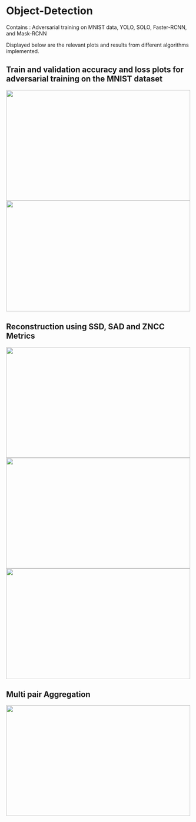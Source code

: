 # Object-Detection
Contains : Adversarial training on MNIST data, YOLO, SOLO, Faster-RCNN, and Mask-RCNN

Displayed below are the relevant plots and results from different algorithms implemented.

## Train and validation accuracy and loss plots for adversarial training on the MNIST dataset
<img src="https://user-images.githubusercontent.com/46754269/203434291-983687ef-860f-4f28-88b7-b3e669fe4134.png" width="500" height="300">
<img src="https://user-images.githubusercontent.com/46754269/203434358-3b5faa7f-1fc4-4b73-b186-9154d317831f.png" width="500" height="300">

## Reconstruction using SSD, SAD and ZNCC Metrics
<img src="https://user-images.githubusercontent.com/46754269/196008420-fa9e914f-daf8-47f5-8b2f-c7a90154159a.png" width="500" height="300"> <img src="https://user-images.githubusercontent.com/46754269/196008426-ed9dca6f-e25b-43ff-b2b2-c33592b51d1a.png" width="500" height="300"> <img src="https://user-images.githubusercontent.com/46754269/196008434-bae162f2-7655-4304-a956-a2559879c069.png" width="500" height="300"> 

## Multi pair Aggregation
<img src="https://user-images.githubusercontent.com/46754269/196008512-4fbf5b21-319e-41c1-903f-0997d1984092.png" width="500" height="300">


